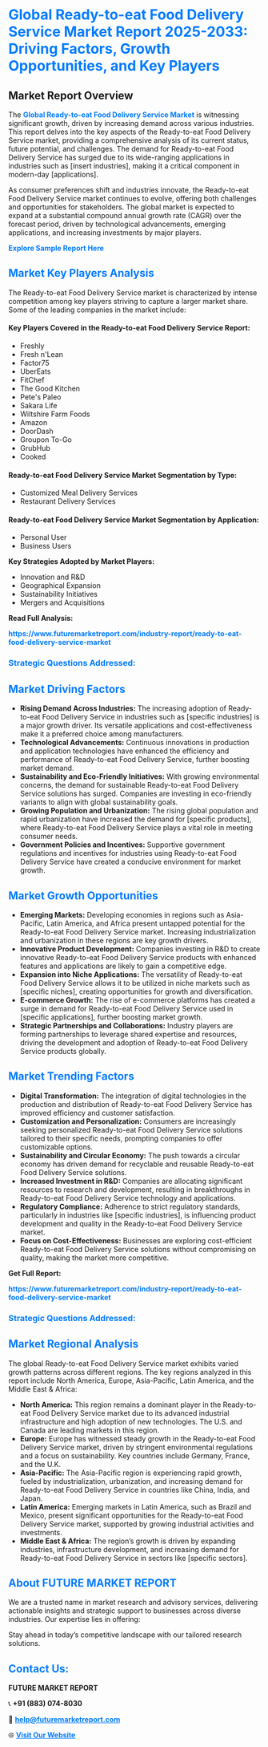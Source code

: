<h1 style="color: #007BFF;">Global Ready-to-eat Food Delivery Service Market Report 2025-2033: Driving Factors, Growth Opportunities, and Key Players</h1>

<section id="overview">
<h2>Market Report Overview</h2>
<p>The <a href="https://www.futuremarketreport.com/industry-report/ready-to-eat-food-delivery-service-market" style="color: #007BFF; text-decoration: none;"><strong>Global Ready-to-eat Food Delivery Service Market</strong></a> is witnessing significant growth, driven by increasing demand across various industries. This report delves into the key aspects of the Ready-to-eat Food Delivery Service market, providing a comprehensive analysis of its current status, future potential, and challenges. The demand for Ready-to-eat Food Delivery Service has surged due to its wide-ranging applications in industries such as [insert industries], making it a critical component in modern-day [applications].</p>
<p>As consumer preferences shift and industries innovate, the Ready-to-eat Food Delivery Service market continues to evolve, offering both challenges and opportunities for stakeholders. The global market is expected to expand at a substantial compound annual growth rate (CAGR) over the forecast period, driven by technological advancements, emerging applications, and increasing investments by major players.</p>
</section>

<section id="overview">
<p><a href="https://www.futuremarketreport.com/request-sample/reportId=35573" style="color: #007BFF; text-decoration: none;"><strong>Explore Sample Report Here</strong></a></p>
</section>

<section id="key-players">
<h2 style="color: #007BFF;">Market Key Players Analysis</h2>
<p>The Ready-to-eat Food Delivery Service market is characterized by intense competition among key players striving to capture a larger market share. Some of the leading companies in the market include:</p>
<h4>Key Players Covered in the Ready-to-eat Food Delivery Service Report:</h4>
<ul><li>Freshly</li><li>Fresh n&#039;Lean</li><li>Factor75</li><li>UberEats</li><li>FitChef</li><li>The Good Kitchen</li><li>Pete&#039;s Paleo</li><li>Sakara Life</li><li>Wiltshire Farm Foods</li><li>Amazon</li><li>DoorDash</li><li>Groupon To-Go</li><li>GrubHub</li><li>Cooked</li></ul>
<h4>Ready-to-eat Food Delivery Service Market Segmentation by Type:</h4>
<ul><li>Customized Meal Delivery Services</li><li>Restaurant Delivery Services</li></ul>

<h4>Ready-to-eat Food Delivery Service Market Segmentation by Application:</h4>
<ul><li>Personal User</li><li>Business Users</li></ul>
<p><strong>Key Strategies Adopted by Market Players:</strong></p>
<ul>
<li>Innovation and R&D</li>
<li>Geographical Expansion</li>
<li>Sustainability Initiatives</li>
<li>Mergers and Acquisitions</li>
</ul>
</section>

<section>
<p><strong>Read Full Analysis: </strong></p><a href="https://www.futuremarketreport.com/industry-report/ready-to-eat-food-delivery-service-market" style="color: #007BFF; text-decoration: none;"><strong>https://www.futuremarketreport.com/industry-report/ready-to-eat-food-delivery-service-market</strong></a>
<h3 style="color: #007BFF;">Strategic Questions Addressed:</h3>
</section>

<section id="driving-factors">
<h2 style="color: #007BFF;">Market Driving Factors</h2>
<ul>
<li><strong>Rising Demand Across Industries:</strong> The increasing adoption of Ready-to-eat Food Delivery Service in industries such as [specific industries] is a major growth driver. Its versatile applications and cost-effectiveness make it a preferred choice among manufacturers.</li>
<li><strong>Technological Advancements:</strong> Continuous innovations in production and application technologies have enhanced the efficiency and performance of Ready-to-eat Food Delivery Service, further boosting market demand.</li>
<li><strong>Sustainability and Eco-Friendly Initiatives:</strong> With growing environmental concerns, the demand for sustainable Ready-to-eat Food Delivery Service solutions has surged. Companies are investing in eco-friendly variants to align with global sustainability goals.</li>
<li><strong>Growing Population and Urbanization:</strong> The rising global population and rapid urbanization have increased the demand for [specific products], where Ready-to-eat Food Delivery Service plays a vital role in meeting consumer needs.</li>
<li><strong>Government Policies and Incentives:</strong> Supportive government regulations and incentives for industries using Ready-to-eat Food Delivery Service have created a conducive environment for market growth.</li>
</ul>
</section>

<section id="growth-opportunities">
<h2 style="color: #007BFF;">Market Growth Opportunities</h2>
<ul>
<li><strong>Emerging Markets:</strong> Developing economies in regions such as Asia-Pacific, Latin America, and Africa present untapped potential for the Ready-to-eat Food Delivery Service market. Increasing industrialization and urbanization in these regions are key growth drivers.</li>
<li><strong>Innovative Product Development:</strong> Companies investing in R&D to create innovative Ready-to-eat Food Delivery Service products with enhanced features and applications are likely to gain a competitive edge.</li>
<li><strong>Expansion into Niche Applications:</strong> The versatility of Ready-to-eat Food Delivery Service allows it to be utilized in niche markets such as [specific niches], creating opportunities for growth and diversification.</li>
<li><strong>E-commerce Growth:</strong> The rise of e-commerce platforms has created a surge in demand for Ready-to-eat Food Delivery Service used in [specific applications], further boosting market growth.</li>
<li><strong>Strategic Partnerships and Collaborations:</strong> Industry players are forming partnerships to leverage shared expertise and resources, driving the development and adoption of Ready-to-eat Food Delivery Service products globally.</li>
</ul>
</section>

<section id="trending-factors">
<h2 style="color: #007BFF;">Market Trending Factors</h2>
<ul>
<li><strong>Digital Transformation:</strong> The integration of digital technologies in the production and distribution of Ready-to-eat Food Delivery Service has improved efficiency and customer satisfaction.</li>
<li><strong>Customization and Personalization:</strong> Consumers are increasingly seeking personalized Ready-to-eat Food Delivery Service solutions tailored to their specific needs, prompting companies to offer customizable options.</li>
<li><strong>Sustainability and Circular Economy:</strong> The push towards a circular economy has driven demand for recyclable and reusable Ready-to-eat Food Delivery Service solutions.</li>
<li><strong>Increased Investment in R&D:</strong> Companies are allocating significant resources to research and development, resulting in breakthroughs in Ready-to-eat Food Delivery Service technology and applications.</li>
<li><strong>Regulatory Compliance:</strong> Adherence to strict regulatory standards, particularly in industries like [specific industries], is influencing product development and quality in the Ready-to-eat Food Delivery Service market.</li>
<li><strong>Focus on Cost-Effectiveness:</strong> Businesses are exploring cost-efficient Ready-to-eat Food Delivery Service solutions without compromising on quality, making the market more competitive.</li>
</ul>
</section>

<section>
<p><strong>Get Full Report: </strong></p><a href="https://www.futuremarketreport.com/industry-report/ready-to-eat-food-delivery-service-market" style="color: #007BFF; text-decoration: none;"><strong>https://www.futuremarketreport.com/industry-report/ready-to-eat-food-delivery-service-market</strong></a>
<h3 style="color: #007BFF;">Strategic Questions Addressed:</h3>
</section>


<section id="regional-analysis">
<h2 style="color: #007BFF;">Market Regional Analysis</h2>
<p>The global Ready-to-eat Food Delivery Service market exhibits varied growth patterns across different regions. The key regions analyzed in this report include North America, Europe, Asia-Pacific, Latin America, and the Middle East & Africa:</p>
<ul>
<li><strong>North America:</strong> This region remains a dominant player in the Ready-to-eat Food Delivery Service market due to its advanced industrial infrastructure and high adoption of new technologies. The U.S. and Canada are leading markets in this region.</li>
<li><strong>Europe:</strong> Europe has witnessed steady growth in the Ready-to-eat Food Delivery Service market, driven by stringent environmental regulations and a focus on sustainability. Key countries include Germany, France, and the U.K.</li>
<li><strong>Asia-Pacific:</strong> The Asia-Pacific region is experiencing rapid growth, fueled by industrialization, urbanization, and increasing demand for Ready-to-eat Food Delivery Service in countries like China, India, and Japan.</li>
<li><strong>Latin America:</strong> Emerging markets in Latin America, such as Brazil and Mexico, present significant opportunities for the Ready-to-eat Food Delivery Service market, supported by growing industrial activities and investments.</li>
<li><strong>Middle East & Africa:</strong> The region’s growth is driven by expanding industries, infrastructure development, and increasing demand for Ready-to-eat Food Delivery Service in sectors like [specific sectors].</li>
</ul>
</section>

<footer>
<h2 style="color: #007BFF;">About FUTURE MARKET REPORT</h2>
<p>We are a trusted name in market research and advisory services, delivering actionable insights and strategic support to businesses across diverse industries. Our expertise lies in offering:</p>

<p>Stay ahead in today’s competitive landscape with our tailored research solutions.</p>

<h2 style="color: #007BFF;">Contact Us:</h2>
<p><strong>FUTURE MARKET REPORT</strong></p>
<p>📞 <strong>+91 (883) 074-8030</strong></p>
<p>📧 <strong><a href="mailto:help@futuremarketreport.com" style="color: #007BFF;">help@futuremarketreport.com</a></strong></p>
<p>🌐 <strong><a href="https://www.futuremarketreport.com/" style="color: #007BFF;">Visit Our Website</a></strong></p>
</footer>